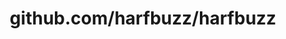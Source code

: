 ---
layout: post
title: github.com/harfbuzz/harfbuzz
categories: link
tags: [انگلیسی, برنامه‌نویسی]
---